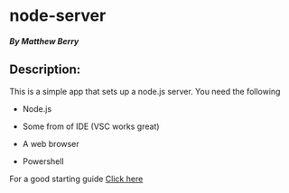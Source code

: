 # node-server
##### By Matthew Berry

## Description:

This is a simple app that sets up a node.js server. You need the following

- Node.js

- Some from of IDE (VSC works great)

- A web browser

- Powershell

For a good starting guide [Click here](https://nodejs.org/en/about/)